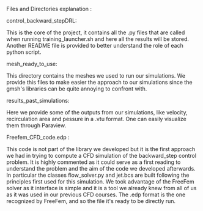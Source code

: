 Files and Directories explanation :

control_backward_stepDRL:

This is the core of the project, it contains all the .py files that are called when running training_launcher.sh and here all the results will be stored. Another README file is provided to better understand the role of each python script.

mesh_ready_to_use: 

This directory contains the meshes we used to run our simulations. We provide this files to make easier the approach to our simulations since the gmsh's libraries can be quite annoying to confront with.

results_past_simulations:

Here we provide some of the outputs from our simulations, like velocity, recirculation area and pessure in a .vtu format. One can easily visualize them through Paraview.

Freefem_CFD_code.edp :

This code is not part of the library we developed but it is the first approach we had in trying to compute a CFD simulation of the backward_step control problem. It is highly commented as it could serve as a first reading to understand the problem and the aim of the code we developed afterwards. In particular the classes flow_solver.py and jet.bcs are built following the principles first used for this simulation. We took advantage of the FreeFem solver as it interface is simple and it is a tool we already knew from all of us as it was used in our previous CFD courses. The .edp format is the one recognized by FreeFem, and so the file it's ready to be directly run.
